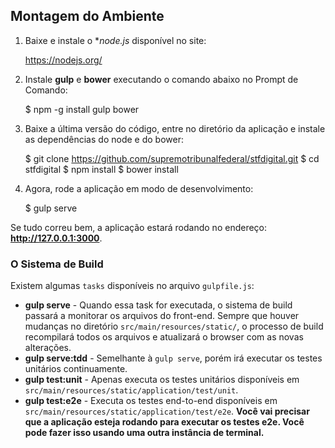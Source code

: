 ## Montagem do Ambiente
1. Baixe e instale o **node.js* disponível no site:
	
	https://nodejs.org/
	
2. Instale **gulp** e **bower** executando o comando abaixo no Prompt de Comando:

    $ npm -g install gulp bower

3. Baixe a última versão do código, entre no diretório da aplicação e instale as dependências do node e do bower:

	$ git clone https://github.com/supremotribunalfederal/stfdigital.git
	$ cd stfdigital
    $ npm install
    $ bower install
    
4. Agora, rode a aplicação em modo de desenvolvimento:

    $ gulp serve

Se tudo correu bem, a aplicação estará rodando no endereço: **http://127.0.0.1:3000**.

### <a name="thebuildsystem">O Sistema de Build</a>

Existem algumas `tasks` disponíveis no arquivo `gulpfile.js`:

* **gulp serve** - Quando essa task for executada, o sistema de build passará a monitorar os arquivos do front-end. Sempre que houver mudanças no diretório `src/main/resources/static/`, o processo de build recompilará todos os arquivos e atualizará o browser com as novas alterações.
* **gulp serve:tdd** - Semelhante à `gulp serve`, porém irá executar os testes unitários continuamente.
* **gulp test:unit** - Apenas executa os testes unitários disponíveis em `src/main/resources/static/application/test/unit`.
* **gulp test:e2e** - Executa os testes end-to-end disponíveis em `src/main/resources/static/application/test/e2e`.
**Você vai precisar que a aplicação esteja rodando para executar os testes e2e. Você pode fazer isso usando uma outra instância de terminal.**
